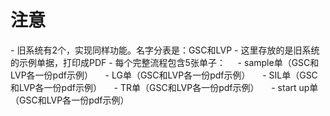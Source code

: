 # 注意
- 旧系统有2个，实现同样功能。名字分表是：GSC和LVP
- 这里存放的是旧系统的示例单据，打印成PDF
- 每个完整流程包含5张单子：
    - sample单（GSC和LVP各一份pdf示例）
    - LG单（GSC和LVP各一份pdf示例）
    - SIL单（GSC和LVP各一份pdf示例）
    - TR单（GSC和LVP各一份pdf示例）
    - start up单（GSC和LVP各一份pdf示例）
